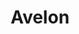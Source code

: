 ---
layout: women
meta: Black Cut-off Blouse
avail: In-Stock
details: Cut-off Shoulder
material: 100% Polyester
size: Fits Small
measure: L 19" W 20"
feature: A black blouse with cut-off shoulders, and a gold tip detailed collar. This blouse also features two front pockets and gold buttons.
cost: $45.00
title: Avelon 
image: blouse-1.jpg
category: blouse
---
